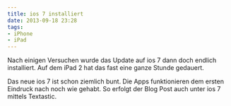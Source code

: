 ```yaml
---
title: ios 7 installiert
date: 2013-09-18 23:28
tags:
- iPhone
- iPad
---
```

Nach einigen Versuchen wurde das Update auf ios 7 dann doch endlich installiert. Auf dem iPad 2 hat das fast eine ganze Stunde gedauert.

Das neue ios 7 ist schon ziemlich bunt. Die Apps funktionieren dem ersten Eindruck nach noch wie gehabt. So erfolgt der Blog Post auch unter ios 7 mittels Textastic.